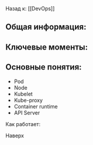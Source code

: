 Назад к: [[DevOps]]

## Общая информация:

## Ключевые моменты:

## Основные понятия:
- Pod
- Node
- Kubelet
- Kube-proxy
- Container runtime
- API Server

Как работает:

Наверх
